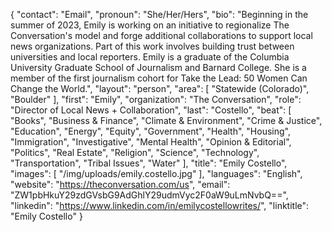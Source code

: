 {
  "contact": "Email",
  "pronoun": "She/Her/Hers",
  "bio": "Beginning in the summer of 2023, Emily is working on an initiative to regionalize The Conversation's model and forge additional collaborations to support local news organizations. Part of this work involves building trust between universities and local reporters. Emily is a graduate of the Columbia University Graduate School of Journalism and Barnard College. She is a member of the first journalism cohort for Take the Lead: 50 Women Can Change the World.",
  "layout": "person",
  "area": [
    "Statewide (Colorado)",
    "Boulder"
  ],
  "first": "Emily",
  "organization": "The Conversation",
  "role": "Director of Local News + Collaboration",
  "last": "Costello",
  "beat": [
    "Books",
    "Business & Finance",
    "Climate & Environment",
    "Crime & Justice",
    "Education",
    "Energy",
    "Equity",
    "Government",
    "Health",
    "Housing",
    "Immigration",
    "Investigative",
    "Mental Health",
    "Opinion & Editorial",
    "Politics",
    "Real Estate",
    "Religion",
    "Science",
    "Technology",
    "Transportation",
    "Tribal Issues",
    "Water"
  ],
  "title": "Emily Costello",
  "images": [
    "/img/uploads/emily.costello.jpg"
  ],
  "languages": "English",
  "website": "https://theconversation.com/us",
  "email": "ZW1pbHkuY29zdGVsbG9AdGhlY29udmVyc2F0aW9uLmNvbQ==",
  "linkedin": "https://www.linkedin.com/in/emilycostellowrites/",
  "linktitle": "Emily Costello"
}
